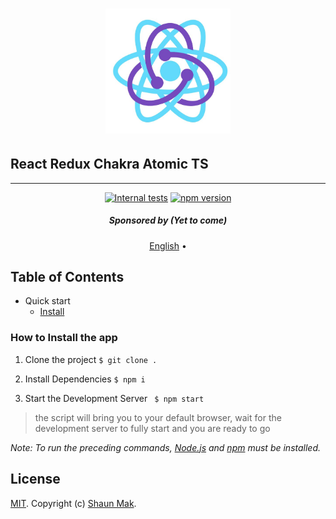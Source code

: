 <h1 align="center">
  <a href="#"><img src="/public/logo.png" alt="-" width="200"></a>
  <br>
</h1>

## React Redux Chakra Atomic TS

---

<p align="center">
  <!-- <a href="https://discord.gg/ZegqCBr"><img src="https://img.shields.io/discord/612704110008991783" alt="discord"></a> -->
  <a href="https://github.com/standard/standard/actions/workflows/test-internal.yml"><img src="https://github.com/standard/standard/actions/workflows/test-internal.yml/badge.svg?branch=master" alt="Internal tests"></a>
  <a href="https://www.npmjs.com/package/standard"><img src="https://img.shields.io/npm/v/standard.svg" alt="npm version"></a>
  <!-- <a href="https://www.npmjs.com/package/@inva-ui/react"><img src="https://img.shields.io/npm/dm/eslint-config-standard.svg" alt="npm downloads"></a> -->
</p>

<h5 align="center">
  Sponsored by (Yet to come)
</h5>

<p align="center">
  <a href="#">English</a> •
</p>

## Table of Contents

- Quick start
  - [Install](#how-to-install-the-app)

### How to Install the app

1. Clone the project
   `$ git clone .`

2. Install Dependencies
   `$ npm i`

3. Start the Development Server
   ` $ npm start`

> the script will bring you to your default browser, wait for the development server to fully start and you are ready to go

_Note: To run the preceding commands, [Node.js](http://nodejs.org) and [npm](https://npmjs.com) must be installed._

## License

[MIT](LICENSE). Copyright (c) [Shaun Mak](https://shaunmak.com).
